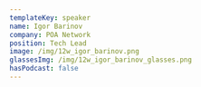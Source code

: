 ```yaml
---
templateKey: speaker
name: Igor Barinov
company: POA Network
position: Tech Lead
image: /img/12w_igor_barinov.png
glassesImg: /img/12w_igor_barinov_glasses.png
hasPodcast: false
---
```


